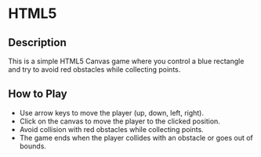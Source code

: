 # HTML5

## Description

This is a simple HTML5 Canvas game where you control a blue rectangle and try to avoid red obstacles while collecting points.

## How to Play

- Use arrow keys to move the player (up, down, left, right).
- Click on the canvas to move the player to the clicked position.
- Avoid collision with red obstacles while collecting points.
- The game ends when the player collides with an obstacle or goes out of bounds.

